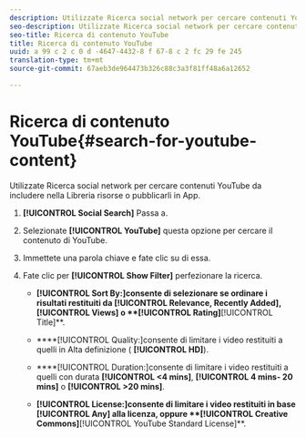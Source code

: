 ```yaml
---
description: Utilizzate Ricerca social network per cercare contenuti YouTube da includere nella Libreria risorse o pubblicarli in App.
seo-description: Utilizzate Ricerca social network per cercare contenuti YouTube da includere nella Libreria risorse o pubblicarli in App.
seo-title: Ricerca di contenuto YouTube
title: Ricerca di contenuto YouTube
uuid: a 99 c 2 c 0 d -4647-4432-8 f 67-8 c 2 fc 29 fe 245
translation-type: tm+mt
source-git-commit: 67aeb3de964473b326c88c3a3f81ff48a6a12652

---
```



# Ricerca di contenuto YouTube{#search-for-youtube-content}

Utilizzate Ricerca social network per cercare contenuti YouTube da includere nella Libreria risorse o pubblicarli in App.

1. **[!UICONTROL Social Search]** Passa a.
1. Selezionate **[!UICONTROL YouTube]** questa opzione per cercare il contenuto di YouTube.
1. Immettete una parola chiave e fate clic su di essa.
1. Fate clic per **[!UICONTROL Show Filter]** perfezionare la ricerca.

   * ****[!UICONTROL Sort By:]consente di selezionare se ordinare i risultati restituiti da **[!UICONTROL Relevance, Recently Added]**, **[!UICONTROL Views]** o **[!UICONTROL Rating]****[!UICONTROL Title]**.

   * ****[!UICONTROL Quality:]consente di limitare i video restituiti a quelli in Alta definizione ( **[!UICONTROL HD]**).

   * ****[!UICONTROL Duration:]consente di limitare i video restituiti a quelli con durata **[!UICONTROL <4 mins]**, **[!UICONTROL 4 mins- 20 mins]** o **[!UICONTROL >20 mins]**.

   * ****[!UICONTROL License:]consente di limitare i video restituiti in base **[!UICONTROL Any]** alla licenza, oppure **[!UICONTROL Creative Commons]****[!UICONTROL YouTube Standard License]**.

